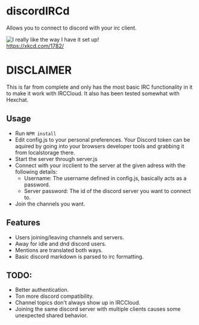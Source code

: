 # discordIRCd
Allows you to connect to discord with your irc client.

![I really like the way I have it set up!](https://imgs.xkcd.com/comics/team_chat.png)  
https://xkcd.com/1782/

# DISCLAIMER 

This is far from complete and only has the most basic IRC functionality in it to make it work with IRCCloud. 
It also has been tested somewhat with Hexchat.

## Usage 

- Run `NPM install`
- Edit config.js to your personal preferences. Your Discord token can be aquired by going into your browsers developer tools and grabbing it from localstorage there. 
- Start the server through server.js 
- Connect with your ircclient to the server at the given adress with the following details: 
    - Username: The username defined in config.js, basically acts as a password. 
    - Server password: The id of the discord server you want to connect to. 
- Join the channels you want. 

## Features

- Users joining/leaving channels and servers. 
- Away for idle and dnd discord users. 
- Mentions are translated both ways. 
- Basic discord markdown is parsed to irc formatting. 


## TODO: 

- Better authentication. 
- Ton more discord compatibility. 
- Channel topics don't always show up in IRCCloud.
- Joining the same discord server with multiple clients causes some unexpected shared behavior. 
